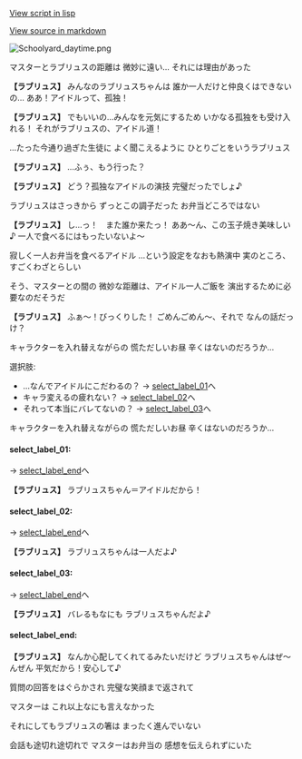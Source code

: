 [View script in lisp](../scripts/20035202.txt)

[View source in markdown](20035202.md)

![Schoolyard_daytime.png](../images/backgrounds/Schoolyard_daytime.png)

マスターとラブリュスの距離は
微妙に遠い…
それには理由があった

**【ラブリュス】**
みんなのラブリュスちゃんは
誰か一人だけと仲良くはできないの…
ああ！アイドルって、孤独！

**【ラブリュス】**
でもいいの…みんなを元気にするため
いかなる孤独をも受け入れる！
それがラブリュスの、アイドル道！

…たった今通り過ぎた生徒に
よく聞こえるように
ひとりごとをいうラブリュス

**【ラブリュス】**
…ふぅ、もう行った？

**【ラブリュス】**
どう？孤独なアイドルの演技
完璧だったでしょ♪

ラブリュスはさっきから
ずっとこの調子だった
お弁当どころではない

**【ラブリュス】**
し…っ！　また誰か来たっ！
ああ～ん、この玉子焼き美味しい♪
一人で食べるにはもったいないよ～

寂しく一人お弁当を食べるアイドル
…という設定をなおも熱演中
実のところ、すごくわざとらしい

そう、マスターとの間の
微妙な距離は、アイドル一人ご飯を
演出するために必要なのだそうだ

**【ラブリュス】**
ふぁ～！びっくりした！
ごめんごめん～、それで
なんの話だっけ？

キャラクターを入れ替えながらの
慌ただしいお昼
辛くはないのだろうか…

選択肢:
- …なんでアイドルにこだわるの？ → [select_label_01](#select_label_01)へ
- キャラ変えるの疲れない？ → [select_label_02](#select_label_02)へ
- それって本当にバレてないの？ → [select_label_03](#select_label_03)へ

キャラクターを入れ替えながらの
慌ただしいお昼
辛くはないのだろうか…

#### select_label_01:
 → [select_label_end](#select_label_end)へ

**【ラブリュス】**
ラブリュスちゃん＝アイドルだから！

#### select_label_02:
 → [select_label_end](#select_label_end)へ

**【ラブリュス】**
ラブリュスちゃんは一人だよ♪

#### select_label_03:
 → [select_label_end](#select_label_end)へ

**【ラブリュス】**
バレるもなにも
ラブリュスちゃんだよ♪

#### select_label_end:

**【ラブリュス】**
なんか心配してくれてるみたいだけど
ラブリュスちゃんはぜ～んぜん
平気だから！安心して♪

質問の回答をはぐらかされ
完璧な笑顔まで返されて

マスターは
これ以上なにも言えなかった

それにしてもラブリュスの箸は
まったく進んでいない

会話も途切れ途切れで
マスターはお弁当の
感想を伝えられずにいた